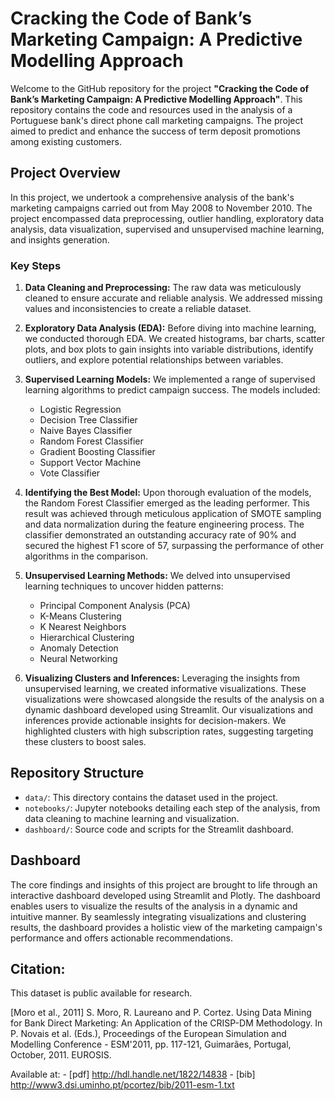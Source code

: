 # Cracking the Code of Bank’s Marketing Campaign: A Predictive Modelling Approach

Welcome to the GitHub repository for the project **"Cracking the Code of Bank’s Marketing Campaign: A Predictive Modelling Approach"**. This repository contains the code and resources used in the analysis of a Portuguese bank's direct phone call marketing campaigns. The project aimed to predict and enhance the success of term deposit promotions among existing customers. 

## Project Overview

In this project, we undertook a comprehensive analysis of the bank's marketing campaigns carried out from May 2008 to November 2010. The project encompassed data preprocessing, outlier handling, exploratory data analysis, data visualization, supervised and unsupervised machine learning, and insights generation.

### Key Steps

1. **Data Cleaning and Preprocessing:** The raw data was meticulously cleaned to ensure accurate and reliable analysis. We addressed missing values and inconsistencies to create a reliable dataset.

2. **Exploratory Data Analysis (EDA):** Before diving into machine learning, we conducted thorough EDA. We created histograms, bar charts, scatter plots, and box plots to gain insights into variable distributions, identify outliers, and explore potential relationships between variables.

3. **Supervised Learning Models:** We implemented a range of supervised learning algorithms to predict campaign success. The models included:
   - Logistic Regression
   - Decision Tree Classifier
   - Naive Bayes Classifier
   - Random Forest Classifier
   - Gradient Boosting Classifier
   - Support Vector Machine
   - Vote Classifier

4. **Identifying the Best Model:** Upon thorough evaluation of the models, the Random Forest Classifier emerged as the leading performer. This result was achieved through meticulous application of SMOTE sampling and data normalization during the feature engineering process. The classifier demonstrated an outstanding accuracy rate of 90% and secured the highest F1 score of 57, surpassing the performance of other algorithms in the comparison.

5. **Unsupervised Learning Methods:** We delved into unsupervised learning techniques to uncover hidden patterns:
   - Principal Component Analysis (PCA)
   - K-Means Clustering
   - K Nearest Neighbors
   - Hierarchical Clustering
   - Anomaly Detection
   - Neural Networking

6. **Visualizing Clusters and Inferences:** Leveraging the insights from unsupervised learning, we created informative visualizations. These visualizations were showcased alongside the results of the analysis on a dynamic dashboard developed using Streamlit. Our visualizations and inferences provide actionable insights for decision-makers. We highlighted clusters with high subscription rates, suggesting targeting these clusters to boost sales.

## Repository Structure

- `data/`: This directory contains the dataset used in the project.
- `notebooks/`: Jupyter notebooks detailing each step of the analysis, from data cleaning to machine learning and visualization.
- `dashboard/`: Source code and scripts for the Streamlit dashboard.

## Dashboard

The core findings and insights of this project are brought to life through an interactive dashboard developed using Streamlit and Plotly. The dashboard enables users to visualize the results of the analysis in a dynamic and intuitive manner. By seamlessly integrating visualizations and clustering results, the dashboard provides a holistic view of the marketing campaign's performance and offers actionable recommendations.

## Citation:
  This dataset is public available for research.

  [Moro et al., 2011] S. Moro, R. Laureano and P. Cortez. Using Data Mining for Bank Direct Marketing: An Application of the CRISP-DM Methodology. 
  In P. Novais et al. (Eds.), Proceedings of the European Simulation and Modelling Conference - ESM'2011, pp. 117-121, Guimarães, Portugal, October, 2011. EUROSIS.

  Available at: - [pdf] http://hdl.handle.net/1822/14838
                - [bib] http://www3.dsi.uminho.pt/pcortez/bib/2011-esm-1.txt

